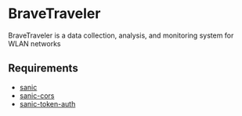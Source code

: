 # BraveTraveler

BraveTraveler is a data collection, analysis, and monitoring system for WLAN networks

## Requirements

* [sanic](https://github.com/huge-success/sanic)
* [sanic-cors](https://github.com/ashleysommer/sanic-cors)
* [sanic-token-auth](https://pypi.org/project/sanic-token-auth/)
